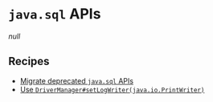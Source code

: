 # `java.sql` APIs

_null_

## Recipes

* [Migrate deprecated `java.sql` APIs](https://docs.openrewrite.org/reference/recipes/java/migrate/sql/javasqlapis)
* [Use `DriverManager#setLogWriter(java.io.PrintWriter)`](https://docs.openrewrite.org/reference/recipes/java/migrate/sql/migratedrivermanagersetlogstream)


